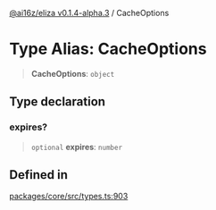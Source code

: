 [@ai16z/eliza v0.1.4-alpha.3](../index.md) / CacheOptions

# Type Alias: CacheOptions

> **CacheOptions**: `object`

## Type declaration

### expires?

> `optional` **expires**: `number`

## Defined in

[packages/core/src/types.ts:903](https://github.com/ai16z/eliza/blob/main/packages/core/src/types.ts#L903)
